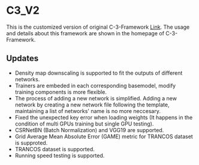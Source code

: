 # C3_V2
This is the customized version of original C-3-Framework [Link](https://github.com/gjy3035/C-3-Framework).
The usage and details about this framework are shown in the homepage of C-3-Framework.

## Updates

- Density map downscaling is supported to fit the outputs of different networks.
- Trainers are embeded in each corresponding basemodel, modify training components is more flexible.
- The process of adding a new network is simplified. Adding a new network by creating a new network file following the template, maintaining a list of networks' name is no more neccesary.
- Fixed the unexpected key error when loading weights (It happens in the condition of multi GPUs training but single GPU testing).
- CSRNetBN (Batch Normalization) and VGG19 are supported.
- Grid Average Mean Absolute Error (GAME) metric for TRANCOS dataset is supproted.
- TRANCOS dataset is supported.
- Running speed testing is supported.
